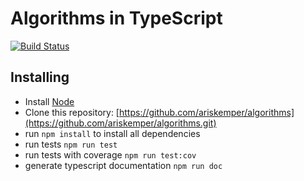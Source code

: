 Algorithms in TypeScript
=====================================
[![Build Status](https://app.travis-ci.com/ariskemper/algorithms.svg?branch=main)](https://app.travis-ci.com/ariskemper/algorithms)

## Installing
* Install [Node](https://nodejs.org)
* Clone this repository: [https://github.com/ariskemper/algorithms](https://github.com/ariskemper/algorithms.git)
* run `npm install` to install all dependencies
* run tests `npm run test`
* run tests with coverage `npm run test:cov`
* generate typescript documentation `npm run doc`

